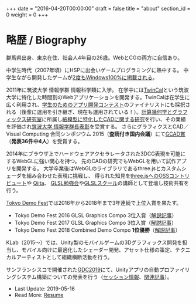 +++
date = "2016-04-20T00:00:00"
draft = false
title = "about"
section_id = 0
weight = 0
+++

# 略歴 / Biography

群馬県出身、東京在住、社会人4年目の26歳。WebとCGの両方に自信あり。

中学生時代（2007年頃）にHSPに出会いゲームプログラミングに熱中する。
中学生ながら開発したゲームが[2度もWindows100%に掲載される](/works/#windows-games)。

2011年に筑波大学 情報学群 情報科学類に入学。
在学中には[TwinCal](http://gam0022.net/app/twincal/)という筑波大学に特化した時間割のWebアプリケーションを開発する。TwinCalは在学生に広く利用され、[学生のためのアプリ開発コンテスト](http://acaric-valuator.com/event/studentappcontest2013/)のファイナリストにも採択される（後輩に運用を引き継ぎ、現在も運用されている！）。[計算幾何学とグラフィックス研究室](http://www.cgg.cs.tsukuba.ac.jp/)に所属し[紙模型に特化したCADに関する研究](/works/#research)を行い、その業績を評価され[筑波大学 情報学群長表彰](https://twitter.com/gam0022/status/580638093226692608)を受賞する。
さらにグラフィクスとCAD／Visual Computing 合同シンポジウム 2015（**査読付き国内会議**）にて[GCAD賞](http://cgvi.jp/gcad/%CD%A5%BD%A8%B8%A6%B5%E6%C8%AF%C9%BD%BE%DE.html#qd40ba36)（**発表36件中4人**）を受賞する。

2014年にブラウザ上でハードウェアアクセラレータされた3DCG表現を可能にするWebGLに強い関心を持つ。
先のCADの研究でもWebGLを用いて試作アプリを開発する。
大学卒業後はWebGLのライブラリであるthree.jsとカスタムシェーダを組み合わせた表現に挑戦し、
得られた知見を[three.jsへのOSSコントリビュート](https://github.com/mrdoob/three.js/pulls?q=is%3Apr+author%3Agam0022+is%3Aclosed)や
[Qiita](http://qiita.com/gam0022/items/9875480d33e03fe2113c)、
[GLSL勉強会](http://gam0022.net/blog/2016/02/16/glsl-tech/)や[GLSLスクール](https://webgl.souhonzan.org/entry/?v=0703)の講師として登壇し技術共有を行う。

[Tokyo Demo Fest](http://tokyodemofest.jp)では2016年から2018年まで3年連続で上位入賞を果たす。

- Tokyo Demo Fest 2016 GLSL Graphics Compo 3位入賞（[解説記事](/blog/2016/02/24/tokyo-demo-fest/)）
- Tokyo Demo Fest 2017 GLSL Graphics Compo 3位入賞（[解説記事](/blog/2017/02/24/tdf2017/)）
- Tokyo Demo Fest 2018 Combined Demo Compo **1位優勝**（[解説記事](/blog/2018/12/12/tdf2018/)）

KLab（2015〜）では、Unity製のモバイルゲームの3Dグラフィックス開発を担当し、モバイル向けに最適化したシェーダー開発、アセット仕様の策定、テクニカルアーティストとして組織横断活動を行う。

サンフランシスコで開催された[GDC2019](https://www.gdconf.com/)にて、Unityアプリの自動プロファイリングシステム構築についての発表を行う（[セッション情報](https://schedule.gdconf.com/session/real-world-techniques-and-best-practices-for-optimizing-android-games-presented-by-google-inc/865328)、[関連記事](https://gam0022.net/blog/2019/03/28/gdc2019/)）。

- Last Update: 2019-05-16
- Read More: [Resume](/resume)

